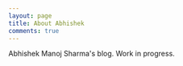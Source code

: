 ```yaml
---
layout: page
title: About Abhishek
comments: true
---
```


Abhishek Manoj Sharma's blog. Work in progress.
